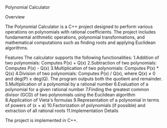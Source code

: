 Polynomial Calculator

Overview

The Polynomial Calculator is a C++ project designed to perform various operations on polynomials with rational coefficients. The project includes fundamental arithmetic operations, polynomial transformations, and mathematical computations such as finding roots and applying Euclidean algorithms.

Features
The calculator supports the following functionalities:
1.Addition of two polynomials: Computes P(x) + Q(x)
2.Subtraction of two polynomials: Computes P(x) - Q(x)
3.Multiplication of two polynomials: Computes P(x) * Q(x)
4.Division of two polynomials: Computes P(x) / Q(x), where Q(x) ≠ 0 and deg(P) ≥ deg(Q). The program outputs both the quotient and remainder.
5.Multiplication of a polynomial by a rational number
6.Evaluation of a polynomial for a given rational number
7.Finding the greatest common divisor (GCD) of two polynomials using the Euclidean algorithm
8.Application of Vieta's formulas
9.Representation of a polynomial in terms of powers of (x + a)
10.Factorization of polynomials (if possible) and extraction of all rational roots
11.Implementation Details

The project is implemented in C++.

